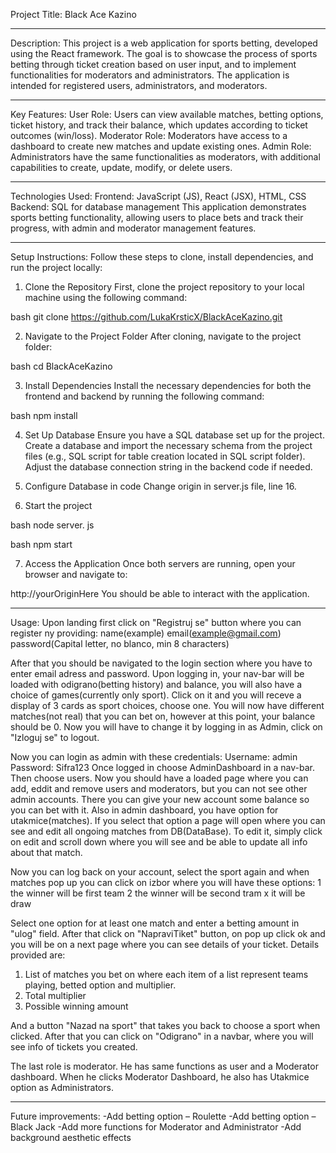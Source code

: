 Project Title: Black Ace Kazino

---

Description:
This project is a web application for sports betting, developed using the React framework. The goal is to showcase the process of sports betting through ticket creation based on user input, and to implement functionalities for moderators and administrators. The application is intended for registered users, administrators, and moderators.

---

Key Features:
User Role: Users can view available matches, betting options, ticket history, and track their balance, which updates according to ticket outcomes (win/loss).
Moderator Role: Moderators have access to a dashboard to create new matches and update existing ones.
Admin Role: Administrators have the same functionalities as moderators, with additional capabilities to create, update, modify, or delete users.

---

Technologies Used:
Frontend: JavaScript (JS), React (JSX), HTML, CSS
Backend: SQL for database management
This application demonstrates sports betting functionality, allowing users to place bets and track their progress, with admin and moderator management features.

---

Setup Instructions:
Follow these steps to clone, install dependencies, and run the project locally:

1. Clone the Repository
   First, clone the project repository to your local machine using the following command:

bash
git clone https://github.com/LukaKrsticX/BlackAceKazino.git

2. Navigate to the Project Folder
   After cloning, navigate to the project folder:

bash
cd BlackAceKazino

3. Install Dependencies
   Install the necessary dependencies for both the frontend and backend by running the following command:

bash
npm install

4. Set Up Database
   Ensure you have a SQL database set up for the project. Create a database and import the necessary schema from the project files (e.g., SQL script for table creation located in SQL script folder). Adjust the database connection string in the backend code if needed.

5. Configure Database in code
   Change origin in server.js file, line 16.

6. Start the project

bash
node server. js

bash npm start

7. Access the Application
   Once both servers are running, open your browser and navigate to:

http://yourOriginHere
You should be able to interact with the application.

---

Usage:
Upon landing first click on "Registruj se" button where you can register ny providing:
name(example)
email(example@gmail.com)
password(Capital letter, no blanco, min 8 characters)

After that you should be navigated to the login section where you have to enter email adress and password.
Upon logging in, your nav-bar will be loaded with odigrano(betting history) and balance, you will also have a choice of games(currently only sport). Click on it and you will receve a display of 3 cards as sport choices, choose one. You will now have different matches(not real) that you can bet on, however at this point, your balance should be 0. Now you will have to change it by logging in as Admin, click on "Izloguj se" to logout.

Now you can login as admin with these credentials:
Username: admin
Password: Sifra123
Once logged in choose AdminDashboard in a nav-bar. Then choose users. Now you should have a loaded page where you can add, eddit and remove users and moderators, but you can not see other admin accounts. There you can give your new account some balance so you can bet with it. Also in admin dashboard, you have option for utakmice(matches). If you select that option a page will open where you can see and edit all ongoing matches from DB(DataBase). To edit it, simply click on edit and scroll down where you will see and be able to update all info about that match.

Now you can log back on your account, select the sport again and when matches pop up you can click on izbor where you will have these options:
1 the winner will be first team
2 the winner will be second tram
x it will be draw

Select one option for at least one match and enter a betting amount in "ulog" field. After that click on "NapraviTiket" button, on pop up click ok and you will be on a next page where you can see details of your ticket. Details provided are:

1. List of matches you bet on where each item of a list represent teams playing, betted option and multiplier.
2. Total multiplier
3. Possible winning amount

And a button "Nazad na sport" that takes you back to choose a sport when clicked.
After that you can click on "Odigrano" in a navbar, where you will see info of tickets you created.

The last role is moderator. He has same functions as user and a Moderator dashboard. When he clicks Moderator Dashboard, he also has Utakmice option as Administrators.

---

Future improvements:
-Add betting option – Roulette
-Add betting option – Black Jack
-Add more functions for Moderator and Administrator
-Add background aesthetic effects
